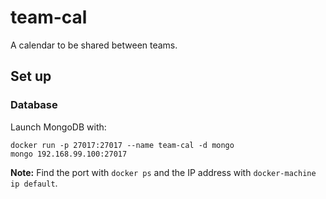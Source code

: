 # team-cal
A calendar to be shared between teams.

## Set up
### Database
Launch MongoDB with:

````
docker run -p 27017:27017 --name team-cal -d mongo
mongo 192.168.99.100:27017
````

**Note:** Find the port with `docker ps` and the IP address with `docker-machine ip default`.
